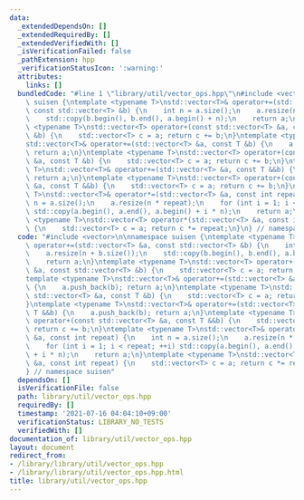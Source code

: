 ```yaml
---
data:
  _extendedDependsOn: []
  _extendedRequiredBy: []
  _extendedVerifiedWith: []
  _isVerificationFailed: false
  _pathExtension: hpp
  _verificationStatusIcon: ':warning:'
  attributes:
    links: []
  bundledCode: "#line 1 \"library/util/vector_ops.hpp\"\n#include <vector>\n\nnamespace\
    \ suisen {\ntemplate <typename T>\nstd::vector<T>& operator+=(std::vector<T> &a,\
    \ const std::vector<T> &b) {\n    int n = a.size();\n    a.resize(n + b.size());\n\
    \    std::copy(b.begin(), b.end(), a.begin() + n);\n    return a;\n}\ntemplate\
    \ <typename T>\nstd::vector<T> operator+(const std::vector<T> &a, const std::vector<T>\
    \ &b) {\n    std::vector<T> c = a; return c += b;\n}\ntemplate <typename T>\n\
    std::vector<T>& operator+=(std::vector<T> &a, const T &b) {\n    a.push_back(b);\
    \ return a;\n}\ntemplate <typename T>\nstd::vector<T> operator+(const std::vector<T>\
    \ &a, const T &b) {\n    std::vector<T> c = a; return c += b;\n}\ntemplate <typename\
    \ T>\nstd::vector<T>& operator+=(std::vector<T> &a, const T &&b) {\n    a.push_back(b);\
    \ return a;\n}\ntemplate <typename T>\nstd::vector<T> operator+(const std::vector<T>\
    \ &a, const T &&b) {\n    std::vector<T> c = a; return c += b;\n}\ntemplate <typename\
    \ T>\nstd::vector<T>& operator*=(std::vector<T> &a, const int repeat) {\n    int\
    \ n = a.size();\n    a.resize(n * repeat);\n    for (int i = 1; i < repeat; ++i)\
    \ std::copy(a.begin(), a.end(), a.begin() + i * n);\n    return a;\n}\ntemplate\
    \ <typename T>\nstd::vector<T> operator*(std::vector<T> &a, const int repeat)\
    \ {\n    std::vector<T> c = a; return c *= repeat;\n}\n} // namespace suisen\n"
  code: "#include <vector>\n\nnamespace suisen {\ntemplate <typename T>\nstd::vector<T>&\
    \ operator+=(std::vector<T> &a, const std::vector<T> &b) {\n    int n = a.size();\n\
    \    a.resize(n + b.size());\n    std::copy(b.begin(), b.end(), a.begin() + n);\n\
    \    return a;\n}\ntemplate <typename T>\nstd::vector<T> operator+(const std::vector<T>\
    \ &a, const std::vector<T> &b) {\n    std::vector<T> c = a; return c += b;\n}\n\
    template <typename T>\nstd::vector<T>& operator+=(std::vector<T> &a, const T &b)\
    \ {\n    a.push_back(b); return a;\n}\ntemplate <typename T>\nstd::vector<T> operator+(const\
    \ std::vector<T> &a, const T &b) {\n    std::vector<T> c = a; return c += b;\n\
    }\ntemplate <typename T>\nstd::vector<T>& operator+=(std::vector<T> &a, const\
    \ T &&b) {\n    a.push_back(b); return a;\n}\ntemplate <typename T>\nstd::vector<T>\
    \ operator+(const std::vector<T> &a, const T &&b) {\n    std::vector<T> c = a;\
    \ return c += b;\n}\ntemplate <typename T>\nstd::vector<T>& operator*=(std::vector<T>\
    \ &a, const int repeat) {\n    int n = a.size();\n    a.resize(n * repeat);\n\
    \    for (int i = 1; i < repeat; ++i) std::copy(a.begin(), a.end(), a.begin()\
    \ + i * n);\n    return a;\n}\ntemplate <typename T>\nstd::vector<T> operator*(std::vector<T>\
    \ &a, const int repeat) {\n    std::vector<T> c = a; return c *= repeat;\n}\n\
    } // namespace suisen"
  dependsOn: []
  isVerificationFile: false
  path: library/util/vector_ops.hpp
  requiredBy: []
  timestamp: '2021-07-16 04:04:10+09:00'
  verificationStatus: LIBRARY_NO_TESTS
  verifiedWith: []
documentation_of: library/util/vector_ops.hpp
layout: document
redirect_from:
- /library/library/util/vector_ops.hpp
- /library/library/util/vector_ops.hpp.html
title: library/util/vector_ops.hpp
---
```

